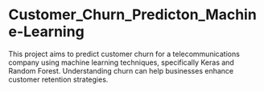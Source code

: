 # Customer_Churn_Predicton_Machine-Learning
This project aims to predict customer churn for a telecommunications company using machine learning techniques, specifically Keras and Random Forest. Understanding churn can help businesses enhance customer retention strategies. 
